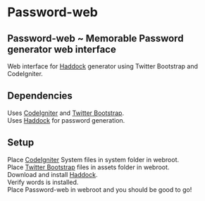 Password-web
============ 

Password-web ~ Memorable Password generator web interface
-------------------
Web interface for [Haddock](https://github.com/stephencelis/haddock) generator using Twitter Bootstrap and CodeIgniter.

Dependencies
------------
Uses [CodeIgniter](https://github.com/EllisLab/CodeIgniter) and [Twitter Bootstrap](https://github.com/twitter/bootstrap/). <br />
Uses [Haddock](https://github.com/stephencelis/haddock) for password generation.

Setup
-----
Place [CodeIgniter](https://github.com/EllisLab/CodeIgniter) System files in system folder in webroot. <br />
Place [Twitter Bootstrap](https://github.com/twitter/bootstrap/) files in assets folder in webroot. <br />
Download and install [Haddock](https://github.com/stephencelis/haddock). <br />
Verify words is installed. <br />
Place Password-web in webroot and you should be good to go! <br />